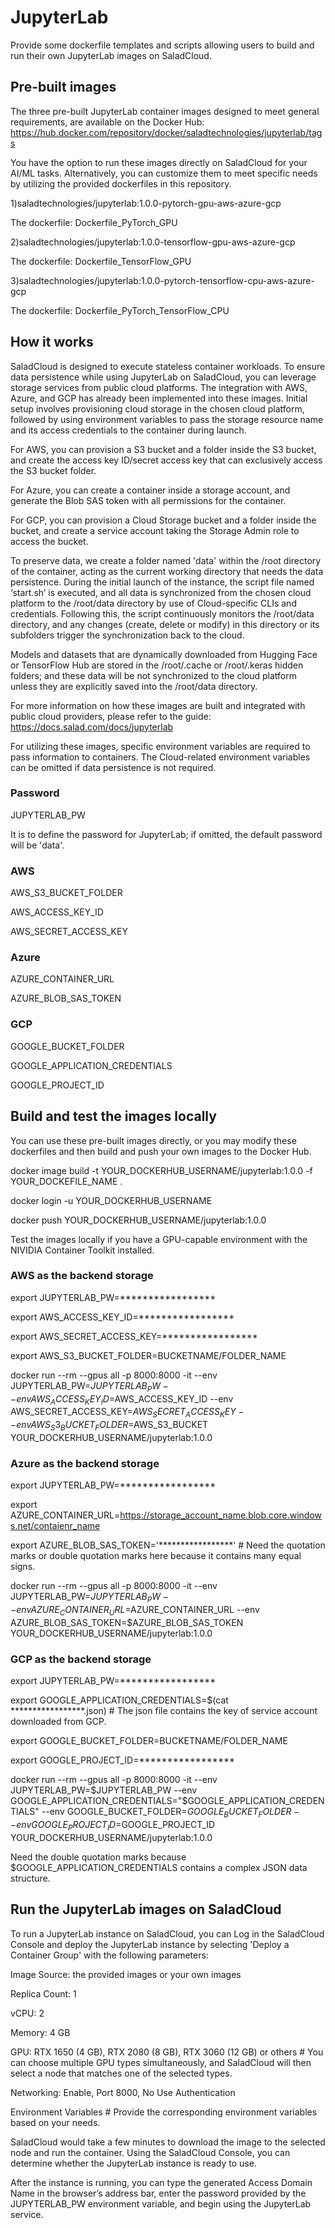 # JupyterLab
Provide some dockerfile templates and scripts allowing users to build and run their own JupyterLab images on SaladCloud.

## Pre-built images
The three pre-built JupyterLab container images designed to meet general requirements, are available on the Docker Hub:
https://hub.docker.com/repository/docker/saladtechnologies/jupyterlab/tags

You have the option to run these images directly on SaladCloud for your AI/ML tasks. Alternatively, you can customize them to meet specific needs by utilizing the provided dockerfiles in this repository.

1)saladtechnologies/jupyterlab:1.0.0-pytorch-gpu-aws-azure-gcp

The dockerfile: Dockerfile_PyTorch_GPU

2)saladtechnologies/jupyterlab:1.0.0-tensorflow-gpu-aws-azure-gcp

The dockerfile: Dockerfile_TensorFlow_GPU

3)saladtechnologies/jupyterlab:1.0.0-pytorch-tensorflow-cpu-aws-azure-gcp

The dockerfile: Dockerfile_PyTorch_TensorFlow_CPU

## How it works
SaladCloud is designed to execute stateless container workloads. To ensure data persistence while using JupyterLab on SaladCloud, you can leverage storage services from public cloud platforms. The integration with AWS, Azure, and GCP has already been implemented into these images.
Initial setup involves provisioning cloud storage in the chosen cloud platform, followed by using environment variables to pass the storage resource name and its access credentials to the container during launch.

For AWS, you can provision a S3 bucket and a folder inside the S3 bucket, and create the access key ID/secret access key that can exclusively access the S3 bucket folder.

For Azure, you can create a container inside a storage account, and generate the Blob SAS token with all permissions for the container.

For GCP, you can provision a Cloud Storage bucket and a folder inside the bucket, and create a service account taking the Storage Admin role to access the bucket.

To preserve data, we create a folder named 'data' within the /root directory of the container, acting as the current working directory that needs the data persistence.
During the initial launch of the instance, the script file named ‘start.sh’ is executed, and all data is synchronized from the chosen cloud platform to the /root/data directory by use of Cloud-specific CLIs and credentials.
Following this, the script continuously monitors the /root/data directory, and any changes (create, delete or modify) in this directory or its subfolders trigger the synchronization back to the cloud.

Models and datasets that are dynamically downloaded from Hugging Face or TensorFlow Hub are stored in the /root/.cache or /root/.keras hidden folders; and these data will be not synchronized to the cloud platform unless they are explicitly saved into the /root/data directory.

For more information on how these images are built and integrated with public cloud providers, please refer to the guide: 
https://docs.salad.com/docs/jupyterlab

For utilizing these images, specific environment variables are required to pass information to containers.
The Cloud-related environment variables can be omitted if data persistence is not required.

### Password
JUPYTERLAB_PW

It is to define the password for JupyterLab; if omitted, the default password will be 'data'.

### AWS
AWS_S3_BUCKET_FOLDER

AWS_ACCESS_KEY_ID

AWS_SECRET_ACCESS_KEY

### Azure
AZURE_CONTAINER_URL

AZURE_BLOB_SAS_TOKEN

### GCP
GOOGLE_BUCKET_FOLDER

GOOGLE_APPLICATION_CREDENTIALS

GOOGLE_PROJECT_ID

## Build and test the images locally
You can use these pre-built images directly, or you may modify these dockerfiles and then build and push your own images to the Docker Hub.

docker image build -t YOUR_DOCKERHUB_USERNAME/jupyterlab:1.0.0 -f YOUR_DOCKEFILE_NAME .

docker login -u YOUR_DOCKERHUB_USERNAME

docker push YOUR_DOCKERHUB_USERNAME/jupyterlab:1.0.0

Test the images locally if you have a GPU-capable environment with the NIVIDIA Container Toolkit installed.

### AWS as the backend storage
export JUPYTERLAB_PW=*****************

export AWS_ACCESS_KEY_ID=*****************

export AWS_SECRET_ACCESS_KEY=*****************

export AWS_S3_BUCKET_FOLDER=BUCKETNAME/FOLDER_NAME

docker run --rm --gpus all -p 8000:8000 -it
--env JUPYTERLAB_PW=$JUPYTERLAB_PW
--env AWS_ACCESS_KEY_ID=$AWS_ACCESS_KEY_ID --env AWS_SECRET_ACCESS_KEY=$AWS_SECRET_ACCESS_KEY --env AWS_S3_BUCKET_FOLDER=$AWS_S3_BUCKET
YOUR_DOCKERHUB_USERNAME/jupyterlab:1.0.0

### Azure as the backend storage
export JUPYTERLAB_PW=*****************

export AZURE_CONTAINER_URL=https://storage_account_name.blob.core.windows.net/contaienr_name

export AZURE_BLOB_SAS_TOKEN='*****************' # Need the quotation marks or double quotation marks here because it contains many equal signs.

docker run --rm --gpus all -p 8000:8000 -it
--env JUPYTERLAB_PW=$JUPYTERLAB_PW
--env AZURE_CONTAINER_URL=$AZURE_CONTAINER_URL --env AZURE_BLOB_SAS_TOKEN=$AZURE_BLOB_SAS_TOKEN
YOUR_DOCKERHUB_USERNAME/jupyterlab:1.0.0

### GCP as the backend storage
export JUPYTERLAB_PW=*****************

export GOOGLE_APPLICATION_CREDENTIALS=$(cat *****************.json) # The json file contains the key of service account downloaded from GCP.

export GOOGLE_BUCKET_FOLDER=BUCKETNAME/FOLDER_NAME

export GOOGLE_PROJECT_ID=*****************

docker run --rm --gpus all -p 8000:8000 -it
--env JUPYTERLAB_PW=$JUPYTERLAB_PW
--env GOOGLE_APPLICATION_CREDENTIALS="$GOOGLE_APPLICATION_CREDENTIALS" 
--env GOOGLE_BUCKET_FOLDER=$GOOGLE_BUCKET_FOLDER --env GOOGLE_PROJECT_ID=$GOOGLE_PROJECT_ID
YOUR_DOCKERHUB_USERNAME/jupyterlab:1.0.0

Need the double quotation marks because $GOOGLE_APPLICATION_CREDENTIALS contains a complex JSON data structure.

## Run the JupyterLab images on SaladCloud
To run a JupyterLab instance on SaladCloud, you can Log in the SaladCloud Console and deploy the JupyterLab instance by selecting 'Deploy a Container Group' with the following parameters:

Image Source: the provided images or your own images

Replica Count: 1

vCPU: 2

Memory: 4 GB

GPU: RTX 1650 (4 GB), RTX 2080 (8 GB), RTX 3060 (12 GB) or others # You can choose multiple GPU types simultaneously, and SaladCloud will then select a node that matches one of the selected types.

Networking: Enable, Port 8000, No Use Authentication 

Environment Variables # Provide the corresponding environment variables based on your needs.

SaladCloud would take a few minutes to download the image to the selected node and run the container. Using the SaladCloud Console, you can determine whether the JupyterLab instance is ready to use.

After the instance is running, you can type the generated Access Domain Name in the browser’s address bar, enter the password provided by the JUPYTERLAB_PW environment variable, and begin using the JupyterLab service.
